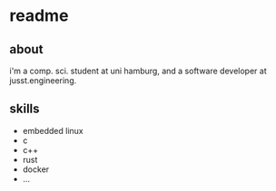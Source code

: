 # readme

## about
i'm a comp. sci. student at uni hamburg, and a software developer at jusst.engineering.

## skills
* embedded linux
* c
* c++
* rust
* docker
* ...
